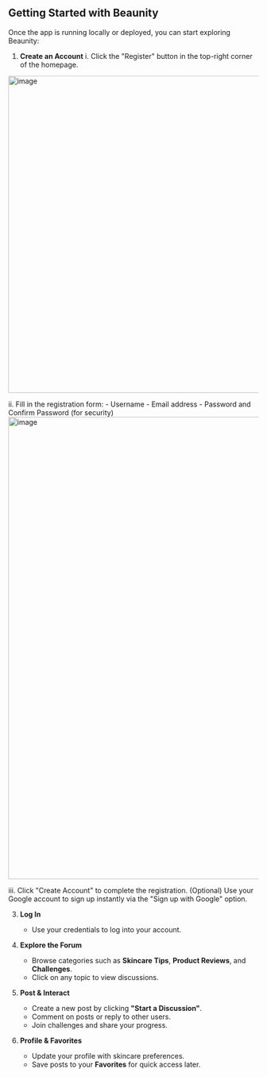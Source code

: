## Getting Started with Beaunity

Once the app is running locally or deployed, you can start exploring Beaunity:

1. **Create an Account**
   i. Click the "Register" button in the top-right corner of the homepage.
  <img width="1474" height="638" alt="image" src="https://github.com/user-attachments/assets/034d6c0c-6da2-4edc-af2d-bd975c218ab3" />


   ii. Fill in the registration form:
      - Username
      - Email address
      - Password and Confirm Password (for security)
  <img width="1477" height="930" alt="image" src="https://github.com/user-attachments/assets/c1ccc953-f03d-4e4f-8fc7-f5015e929cf5" />


   iii. Click "Create Account" to complete the registration.
(Optional) Use your Google account to sign up instantly via the "Sign up with Google" option.

3. **Log In**
   - Use your credentials to log into your account.

4. **Explore the Forum**
   - Browse categories such as **Skincare Tips**, **Product Reviews**, and **Challenges**.
   - Click on any topic to view discussions.

5. **Post & Interact**
   - Create a new post by clicking **"Start a Discussion"**.
   - Comment on posts or reply to other users.
   - Join challenges and share your progress.

6. **Profile & Favorites**
   - Update your profile with skincare preferences.
   - Save posts to your **Favorites** for quick access later.
